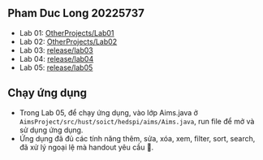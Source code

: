 ## Pham Duc Long 20225737
- Lab 01: <a href = "https://github.com/DannyP4/OOPLab_20225737_PhamDucLong/tree/main/OtherProjects/Lab01"><u>OtherProjects/Lab01</u></a>
- Lab 02: <a href = "https://github.com/DannyP4/OOPLab_20225737_PhamDucLong/tree/main/OtherProjects/Lab02"><u>OtherProjects/Lab02</u></a>
- Lab 03: <a href = "https://github.com/DannyP4/OOPLab_20225737_PhamDucLong/tree/release/lab03"><u>release/lab03</u></a>
- Lab 04: <a href = "https://github.com/DannyP4/OOPLab_20225737_PhamDucLong/tree/release/lab04"><u>release/lab04</u></a>
- Lab 05: <a href = "https://github.com/DannyP4/OOPLab_20225737_PhamDucLong/tree/release/lab05"><u>release/lab05</u></a>

## Chạy ứng dụng
- Trong Lab 05, để chạy ứng dụng, vào lớp Aims.java ở `AimsProject/src/hust/soict/hedspi/aims/Aims.java`,
run file để mở và sử dụng ứng dụng.
- Ứng dụng đã đủ các tính năng thêm, sửa, xóa, xem, filter, sort, search, đã xử lý ngoại lệ mà handout yêu cầu 🥲.
